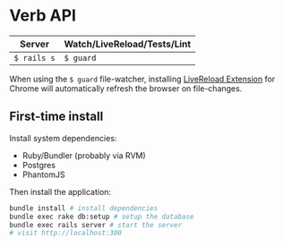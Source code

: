 Verb API
======

Server       | Watch/LiveReload/Tests/Lint
-------------|----------------------------
`$ rails s`  | `$ guard`

When using the `$ guard` file-watcher, installing [LiveReload Extension](https://chrome.google.com/webstore/detail/livereload/jnihajbhpnppcggbcgedagnkighmdlei) for Chrome will automatically refresh the browser on file-changes.

First-time install
------------------

Install system dependencies:
* Ruby/Bundler (probably via RVM)
* Postgres
* PhantomJS

Then install the application:

```bash
bundle install # install dependencies
bundle exec rake db:setup # setup the database
bundle exec rails server # start the server
# visit http://localhost:300
```
